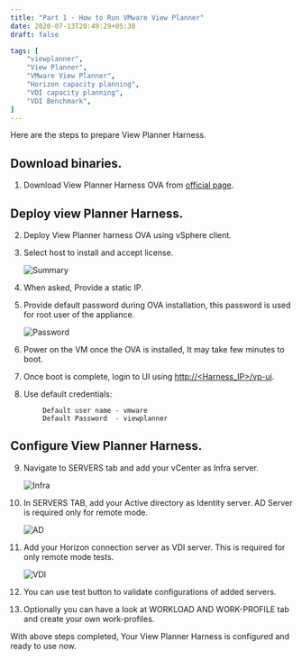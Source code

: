 ```yaml
---
title: "Part 1 - How to Run VMware View Planner"
date: 2020-07-13T20:49:29+05:30
draft: false

tags: [
    "viewplanner",
    "View Planner",
    "VMware View Planner",
    "Horizon capacity planning",
    "VDI capacity planning",
    "VDI Benchmark",
]
---
```

Here are the steps to prepare View Planner Harness.
<!--more-->

## Download binaries.
1. Download View Planner Harness OVA from [official page](https://www.vmware.com/products/view-planner.html).

## Deploy view Planner Harness.
2. Deploy View Planner harness OVA using vSphere client.
3. Select host to install and accept license.


    ![Summary](/img/review.png)


4. When asked, Provide a static IP.
5. Provide default password during OVA installation, this password is used for root user of the appliance.

    ![Password](/img/password.png)

6. Power on the VM once the OVA is installed, It may take few minutes to boot.
7. Once boot is complete, login to UI using [http://<Harness_IP>/vp-ui](http://<Harness_IP>/vp-ui).
8. Use default credentials:
```
        Default user name - vmware
        Default Password  - viewplanner
```

## Configure View Planner Harness.
9. Navigate to SERVERS tab and add your vCenter as Infra server.

    ![Infra](/img/Infra.png)

10. In SERVERS TAB, add your Active directory as Identity server. AD Server is required only for remote mode.

    ![AD](/img/AD.png)

11. Add your Horizon connection server as VDI server. This is required for only remote mode tests.

    ![VDI](/img/VDI.png)

12. You can use test button to validate configurations of added servers.

13. Optionally you can have a look at WORKLOAD AND WORK-PROFILE tab and create your own work-profiles.

With above steps completed, Your View Planner Harness is configured and ready to use now.



